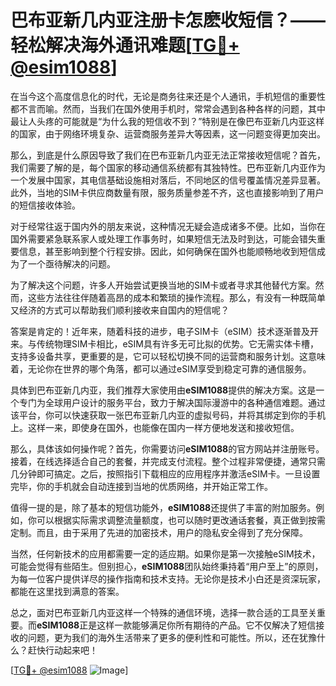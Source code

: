 # 巴布亚新几内亚注册卡怎麽收短信？——轻松解决海外通讯难题[[TG💪+ @esim1088](https://t.me/s/esim1088)]

在当今这个高度信息化的时代，无论是商务往来还是个人通讯，手机短信的重要性都不言而喻。然而，当我们在国外使用手机时，常常会遇到各种各样的问题，其中最让人头疼的可能就是“为什么我的短信收不到？”特别是在像巴布亚新几内亚这样的国家，由于网络环境复杂、运营商服务差异大等因素，这一问题变得更加突出。

那么，到底是什么原因导致了我们在巴布亚新几内亚无法正常接收短信呢？首先，我们需要了解的是，每个国家的移动通信系统都有其独特性。巴布亚新几内亚作为一个发展中国家，其电信基础设施相对落后，不同地区的信号覆盖情况差异显著。此外，当地的SIM卡供应商数量有限，服务质量参差不齐，这也直接影响到了用户的短信接收体验。

对于经常往返于国内外的朋友来说，这种情况无疑会造成诸多不便。比如，当你在国外需要紧急联系家人或处理工作事务时，如果短信无法及时到达，可能会错失重要信息，甚至影响到整个行程安排。因此，如何确保在国外也能顺畅地收到短信成为了一个亟待解决的问题。

为了解决这个问题，许多人开始尝试更换当地的SIM卡或者寻求其他替代方案。然而，这些方法往往伴随着高昂的成本和繁琐的操作流程。那么，有没有一种既简单又经济的方式可以帮助我们顺利接收来自国内的短信呢？

答案是肯定的！近年来，随着科技的进步，电子SIM卡（eSIM）技术逐渐普及开来。与传统物理SIM卡相比，eSIM具有许多无可比拟的优势。它无需实体卡槽，支持多设备共享，更重要的是，它可以轻松切换不同的运营商和服务计划。这意味着，无论你在世界的哪个角落，都可以通过eSIM享受到稳定可靠的通信服务。

具体到巴布亚新几内亚，我们推荐大家使用由**eSIM1088**提供的解决方案。这是一个专门为全球用户设计的服务平台，致力于解决国际漫游中的各种通信难题。通过该平台，你可以快速获取一张巴布亚新几内亚的虚拟号码，并将其绑定到你的手机上。这样一来，即使身在国外，也能像在国内一样方便地发送和接收短信。

那么，具体该如何操作呢？首先，你需要访问**eSIM1088**的官方网站并注册账号。接着，在线选择适合自己的套餐，并完成支付流程。整个过程非常便捷，通常只需几分钟即可搞定。之后，按照指引下载相应的应用程序并激活eSIM卡。一旦设置完毕，你的手机就会自动连接到当地的优质网络，并开始正常工作。

值得一提的是，除了基本的短信功能外，**eSIM1088**还提供了丰富的附加服务。例如，你可以根据实际需求调整流量额度，也可以随时更改通话套餐，真正做到按需定制。而且，由于采用了先进的加密技术，用户的隐私安全得到了充分保障。

当然，任何新技术的应用都需要一定的适应期。如果你是第一次接触eSIM技术，可能会觉得有些陌生。但别担心，**eSIM1088**团队始终秉持着“用户至上”的原则，为每一位客户提供详尽的操作指南和技术支持。无论你是技术小白还是资深玩家，都能在这里找到满意的答案。

总之，面对巴布亚新几内亚这样一个特殊的通信环境，选择一款合适的工具至关重要。而**eSIM1088**正是这样一款能够满足你所有期待的产品。它不仅解决了短信接收的问题，更为我们的海外生活带来了更多的便利性和可能性。所以，还在犹豫什么？赶快行动起来吧！

[[TG💪+ @esim1088](https://t.me/s/esim1088) ![Image](https://i.postimg.cc/4NQfJmqS/Snipaste-2025-05-13-00-14-12.png)]